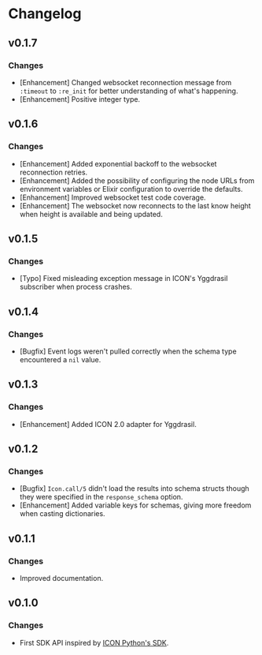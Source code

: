 # Changelog

## v0.1.7

### Changes

  * [Enhancement] Changed websocket reconnection message from `:timeout` to
    `:re_init` for better understanding of what's happening.
  * [Enhancement] Positive integer type.

## v0.1.6

### Changes

  * [Enhancement] Added exponential backoff to the websocket reconnection
    retries.
  * [Enhancement] Added the possibility of configuring the node URLs from
    environment variables or Elixir configuration to override the defaults.
  * [Enhancement] Improved websocket test code coverage.
  * [Enhancement] The websocket now reconnects to the last know height when
    height is available and being updated.

## v0.1.5

### Changes

  * [Typo] Fixed misleading exception message in ICON's Yggdrasil subscriber
    when process crashes.

## v0.1.4

### Changes

  * [Bugfix] Event logs weren't pulled correctly when the schema type
    encountered a `nil` value.

## v0.1.3

### Changes

  * [Enhancement] Added ICON 2.0 adapter for Yggdrasil.

## v0.1.2

### Changes

  * [Bugfix] `Icon.call/5` didn't load the results into schema structs though they were
    specified in the `response_schema` option.
  * [Enhancement] Added variable keys for schemas, giving more freedom when
    casting dictionaries.

## v0.1.1

### Changes

  * Improved documentation.

## v0.1.0

### Changes

  * First SDK API inspired by [ICON Python's SDK](https://github.com/icon-project/icon-sdk-python).
